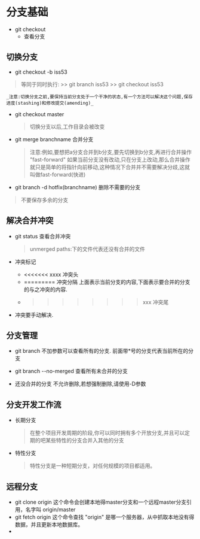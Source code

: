 # 分支基础
- git checkout
  - 查看分支

## 切换分支
  - git checkout -b iss53
  > 等同于同时执行:
    >> git branch iss53
    >> git checkout iss53

    _注意:切换分支之前,要保持当前分支处于一个干净的状态,有一个方法可以解决这个问题,保存进度(stashing)和修改提交(amending)_

- git checkout master
  > 切换分支以后,工作目录会被改变

- git merge branchname 合并分支
  > 注意:例如,要想把a分支合并到b分支,要先切换到b分支,再进行合并操作
  > "fast-forward" 如果当前分支没有改动,只在分支上改动,那么合并操作就只是简单的将指针向前移动,这种情况下合并并不需要解决分歧,这就叫做fast-forward(快进)

-  git branch -d hotfix(branchname) 删除不需要的分支
  > 不要保存多余的分支

## 解决合并冲突

- git status 查看合并冲突
  > unmerged paths:下的文件代表还没有合并的文件

- 冲突标记
  - <<<<<<< xxxx 冲突头
  - ========= 冲突分隔 上面表示当前分支的内容,下面表示要合并的分支的与之冲突的内容.
  - >>>>>>>> xxx  冲突尾
- 冲突要手动解决.
## 分支管理

- git branch 不加参数可以查看所有的分支. 前面带*号的分支代表当前所在的分支

- git branch --no-merged 查看所有未合并的分支

- 还没合并的分支 不允许删除,若想强制删除,请使用-D参数

## 分支开发工作流
- 长期分支
  > 在整个项目开发周期的阶段,你可以同时拥有多个开放分支,并且可以定期的吧某些特性的分支合并入其他的分支

- 特性分支
  > 特性分支是一种短期分支，对任何规模的项目都适用。


## 远程分支
- git clone origin 这个命令会创建本地得master分支和一个远程master分支引用，名字叫 origin/master
- git fetch origin 这个命令查找 "origin" 是哪一个服务器，从中抓取本地没有得数据，并且更新本地数据库。
-
